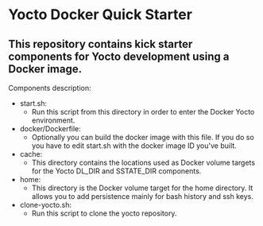 # Yocto Docker Quick Starter
## This repository contains kick starter components for Yocto development using a Docker image.

Components description:
* start.sh:
    * Run this script from this directory in order to enter the Docker Yocto environment.
* docker/Dockerfile:
    * Optionally you can build the docker image with this file. If you do so you have to edit start.sh with the docker
    image ID you've built.
* cache:
    * This directory contains the locations used as Docker volume targets for the Yocto DL_DIR and SSTATE_DIR
    components.
* home:
    * This directory is the Docker volume target for the home directory. It allows you to add persistence mainly for
    bash history and ssh keys.
* clone-yocto.sh:
    * Run this script to clone the yocto repository.

